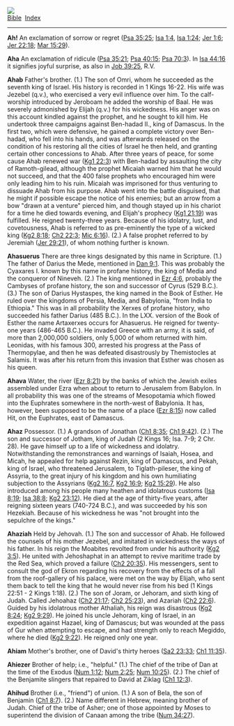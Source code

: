 [![](../../cdshop/ithlogo.png)](../../index)  
[Bible](../index)  [Index](index) 

------------------------------------------------------------------------

<span id="000">**Ah!**</span> An exclamation of sorrow or regret ([Psa
35:25](../kjv/psa035.htm#025); [Isa 1:4](../kjv/isa001.htm#004), [Isa
1:24](../kjv/isa001.htm#024); [Jer 1:6](../kjv/jer001.htm#006); [Jer
22:18](../kjv/jer022.htm#018); [Mar 15:29](../kjv/mar015.htm#029)).

<span id="001">**Aha**</span> An exclamation of ridicule ([Psa
35:21](../kjv/psa035.htm#021); [Psa 40:15](../kjv/psa040.htm#015); [Psa
70:3](../kjv/psa070.htm#003)). In [Isa 44:16](../kjv/isa044.htm#016) it
signifies joyful surprise, as also in [Job
39:25](../kjv/job039.htm#025), R.V.

<span id="002">**Ahab**</span> Father's brother. (1.) The son of Omri,
whom he succeeded as the seventh king of Israel. His history is recorded
in 1 Kings 16-22. His wife was Jezebel (q.v.), who exercised a very evil
influence over him. To the calf-worship introduced by Jeroboam he added
the worship of Baal. He was severely admonished by Elijah (q.v.) for his
wickedness. His anger was on this account kindled against the prophet,
and he sought to kill him. He undertook three campaigns against
Ben-hadad II., king of Damascus. In the first two, which were defensive,
he gained a complete victory over Ben-hadad, who fell into his hands,
and was afterwards released on the condition of his restoring all the
cities of Israel he then held, and granting certain other concessions to
Ahab. After three years of peace, for some cause Ahab renewed war ([Kg1
22:3](../kjv/kg1022.htm#003)) with Ben-hadad by assaulting the city of
Ramoth-gilead, although the prophet Micaiah warned him that he would not
succeed, and that the 400 false prophets who encouraged him were only
leading him to his ruin. Micaiah was imprisoned for thus venturing to
dissuade Ahab from his purpose. Ahab went into the battle disguised,
that he might if possible escape the notice of his enemies; but an arrow
from a bow "drawn at a venture" pierced him, and though stayed up in his
chariot for a time he died towards evening, and Elijah's prophecy ([Kg1
21:19](../kjv/kg1021.htm#019)) was fulfilled. He reigned twenty-three
years. Because of his idolatry, lust, and covetousness, Ahab is referred
to as pre-eminently the type of a wicked king ([Kg2
8:18](../kjv/kg2008.htm#018); [Ch2 22:3](../kjv/ch2022.htm#003); [Mic
6:16](../kjv/mic006.htm#016)). (2.) A false prophet referred to by
Jeremiah ([Jer 29:21](../kjv/jer029.htm#021)), of whom nothing further
is known.

<span id="003">**Ahasuerus**</span> There are three kings designated by
this name in Scripture. (1.) The father of Darius the Mede, mentioned in
[Dan 9:1](../kjv/dan009.htm#001). This was probably the Cyaxares I.
known by this name in profane history, the king of Media and the
conqueror of Nineveh. (2.) The king mentioned in [Ezr
4:6](../kjv/ezr004.htm#006), probably the Cambyses of profane history,
the son and successor of Cyrus (529 B.C.). (3.) The son of Darius
Hystaspes, the king named in the Book of Esther. He ruled over the
kingdoms of Persia, Media, and Babylonia, "from India to Ethiopia." This
was in all probability the Xerxes of profane history, who succeeded his
father Darius (485 B.C.). In the LXX. version of the Book of Esther the
name Artaxerxes occurs for Ahasuerus. He reigned for twenty-one years
(486-465 B.C.). He invaded Greece with an army, it is said, of more than
2,000,000 soldiers, only 5,000 of whom returned with him. Leonidas, with
his famous 300, arrested his progress at the Pass of Thermopylae, and
then he was defeated disastrously by Themistocles at Salamis. It was
after his return from this invasion that Esther was chosen as his queen.

<span id="004">**Ahava**</span> Water, the river ([Ezr
8:21](../kjv/ezr008.htm#021)) by the banks of which the Jewish exiles
assembled under Ezra when about to return to Jerusalem from Babylon. In
all probability this was one of the streams of Mesopotamia which flowed
into the Euphrates somewhere in the north-west of Babylonia. It has,
however, been supposed to be the name of a place ([Ezr
8:15](../kjv/ezr008.htm#015)) now called Hit, on the Euphrates, east of
Damascus.

<span id="005">**Ahaz**</span> Possessor. (1.) A grandson of Jonathan
([Ch1 8:35](../kjv/ch1008.htm#035); [Ch1 9:42](../kjv/ch1009.htm#042)).
(2.) The son and successor of Jotham, king of Judah (2 Kings 16; Isa.
7-9; 2 Chr. 28). He gave himself up to a life of wickedness and
idolatry. Notwithstanding the remonstrances and warnings of Isaiah,
Hosea, and Micah, he appealed for help against Rezin, king of Damascus,
and Pekah, king of Israel, who threatened Jerusalem, to Tiglath-pileser,
the king of Assyria, to the great injury of his kingdom and his own
humiliating subjection to the Assyrians ([Kg2
16:7](../kjv/kg2016.htm#007), [Kg2 16:9](../kjv/kg2016.htm#009); [Kg2
15:29](../kjv/kg2015.htm#029)). He also introduced among his people many
heathen and idolatrous customs ([Isa 8:19](../kjv/isa008.htm#019); [Isa
38:8](../kjv/isa038.htm#008); [Kg2 23:12](../kjv/kg2023.htm#012)). He
died at the age of thirty-five years, after reigning sixteen years
(740-724 B.C.), and was succeeded by his son Hezekiah. Because of his
wickedness he was "not brought into the sepulchre of the kings."

<span id="006">**Ahaziah**</span> Held by Jehovah. (1.) The son and
successor of Ahab. He followed the counsels of his mother Jezebel, and
imitated in wickedness the ways of his father. In his reign the Moabites
revolted from under his authority ([Kg2 3:5](../kjv/kg2003.htm#005)). He
united with Jehoshaphat in an attempt to revive maritime trade by the
Red Sea, which proved a failure ([Ch2 20:35](../kjv/ch2020.htm#035)).
His messengers, sent to consult the god of Ekron regarding his recovery
from the effects of a fall from the roof-gallery of his palace, were met
on the way by Elijah, who sent them back to tell the king that he would
never rise from his bed (1 Kings 22:51 - 2 Kings 1:18). (2.) The son of
Joram, or Jehoram, and sixth king of Judah. Called Jehoahaz ([Ch2
21:17](../kjv/ch2021.htm#017); [Ch2 25:23](../kjv/ch2025.htm#023)), and
Azariah ([Ch2 22:6](../kjv/ch2022.htm#006)). Guided by his idolatrous
mother Athaliah, his reign was disastrous ([Kg2
8:24](../kjv/kg2008.htm#024); [Kg2 9:29](../kjv/kg2009.htm#029)). He
joined his uncle Jehoram, king of Israel, in an expedition against
Hazael, king of Damascus; but was wounded at the pass of Gur when
attempting to escape, and had strength only to reach Megiddo, where he
died ([Kg2 9:22](../kjv/kg2009.htm#022)). He reigned only one year.

<span id="007">**Ahiam**</span> Mother's brother, one of David's thirty
heroes ([Sa2 23:33](../kjv/sa2023.htm#033); [Ch1
11:35](../kjv/ch1011.htm#035)).

<span id="008">**Ahiezer**</span> Brother of help; i.e., "helpful." (1.)
The chief of the tribe of Dan at the time of the Exodus ([Num
1:12](../kjv/num001.htm#012); [Num 2:25](../kjv/num002.htm#025); [Num
10:25](../kjv/num010.htm#025)). (2.) The chief of the Benjamite slingers
that repaired to David at Ziklag ([Ch1 12:3](../kjv/ch1012.htm#003)).

<span id="009">**Ahihud**</span> Brother (i.e., "friend") of union. (1.)
A son of Bela, the son of Benjamin ([Ch1 8:7](../kjv/ch1008.htm#007)).
(2.) Name different in Hebrew, meaning brother of Judah. Chief of the
tribe of Asher; one of those appointed by Moses to superintend the
division of Canaan among the tribe ([Num 34:27](../kjv/num034.htm#027)).
